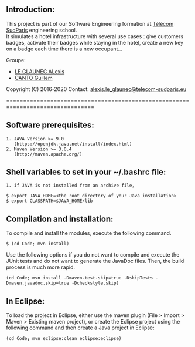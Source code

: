 Introduction:
-------------

This project is part of our Software Engineering formation at [Télécom SudParis](https://www.telecom-sudparis.eu/) engineering school. </br>
It simulates a hotel infrastructure with several use cases : give customers badges, activate their badges while staying in the hotel, create a new key on a badge each time there is a new occupant...


Groupe:
- [LE GLAUNEC ALexis](https://github.com/alexis51151)
- [CANTO Guillem](https://github.com/guillemollix)

Copyright (C) 2016-2020
Contact: alexis.le_glaunec@telecom-sudparis.eu

================================================================================

Software prerequisites:
-----------------------
	1. JAVA Version >= 9.0
	   (https://openjdk.java.net/install/index.html)
	2. Maven Version >= 3.0.4
	   (http://maven.apache.org/)

Shell variables to set in your ~/.bashrc file:
----------------------------------------------
	1. if JAVA is not installed from an archive file,

~~~
$ export JAVA_HOME=<the root directory of your Java installation>
$ export CLASSPATH=$JAVA_HOME/lib
~~~


Compilation and installation:
-----------------------------

To compile and install the modules, execute the following command.

~~~
$ (cd Code; mvn install)
~~~

Use the following options if you do not want to compile and execute
the JUnit tests and do not want to generate the JavaDoc files.
Then, the build process is much more rapid.

~~~
(cd Code; mvn install -Dmaven.test.skip=true -DskipTests -Dmaven.javadoc.skip=true -Dcheckstyle.skip)
~~~

In Eclipse:
-----------

To load the project in Eclipse, either use the maven plugin (File >
Import > Maven > Existing maven project), or create the Eclipse project
using the following command and then create a Java project in Eclipse:

~~~
(cd Code; mvn eclipse:clean eclipse:eclipse)
~~~
